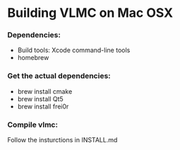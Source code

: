 # Building VLMC on Mac OSX

### Dependencies:
- Build tools: Xcode command-line tools
- homebrew

### Get the actual dependencies:
* brew install cmake
* brew install Qt5
* brew install frei0r

### Compile vlmc:
Follow the insturctions in INSTALL.md